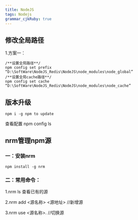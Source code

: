 ```yaml
---
title: NodeJS
tags: Nodejs
grammar_cjkRuby: true
---
```


## 修改全局路径
1.方案一：

```
/**设置全局路径**/
npm config set prefix “D:\SoftWare\NodeJS_Redis\NodeJS\node_modules\node_global”
/**设置全局cache路径**/
npm config set cache “D:\SoftWare\NodeJS_Redis\NodeJS\node_modules\node_cache”
```
## 版本升级
```
npm i -g npm to update
```
查看配置
npm config ls

## nrm管理npm源

### 一：安装nrm
```
npm install -g nrm
```
### 二：常用命令： 

1.nrm ls 查看已有的源 

2.nrm add <源名称> <源地址>  //新增源 

3.nrm use <源名称>.  //切换源



